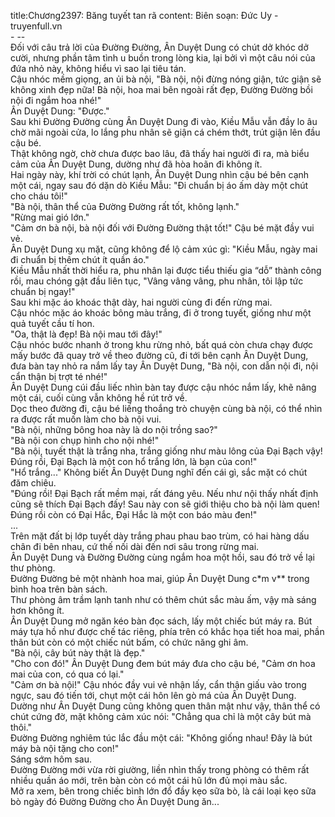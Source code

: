 title:Chương2397: Băng tuyết tan rã
content:
Biên soạn: Đức Uy - truyenfull.vn<br>- --<br>Đối với câu trả lời của Đường Đường, Ân Duyệt Dung có chút dở khóc dở cười, nhưng phần tâm tình u buồn trong lòng kia, lại bởi vì một câu nói của đứa nhỏ này, không hiểu vì sao lại tiêu tán.<br>Cậu nhóc mềm giọng, an ủi bà nội, "Bà nội, nội đừng nóng giận, tức giận sẽ không xinh đẹp nữa! Bà nội, hoa mai bên ngoài rất đẹp, Đường Đường bồi nội đi ngắm hoa nhé!"<br>Ân Duyệt Dung: "Được."<br>Sau khi Đường Đường cùng Ân Duyệt Dung đi vào, Kiều Mẫu vẫn đầy lo âu chờ mãi ngoài cửa, lo lắng phu nhân sẽ giận cá chém thớt, trút giận lên đầu cậu bé.<br>Thật không ngờ, chờ chưa được bao lâu, đã thấy hai người đi ra, mà biểu cảm của Ân Duyệt Dung, dường như đã hòa hoãn đi không ít.<br>Hai ngày này, khí trời có chút lạnh, Ân Duyệt Dung nhìn cậu bé bên cạnh một cái, ngay sau đó dặn dò Kiều Mẫu: "Đi chuẩn bị áo ấm dày một chút cho cháu tôi!"<br>"Bà nội, thân thể của Đường Đường rất tốt, không lạnh."<br>"Rừng mai gió lớn."<br>"Cảm ơn bà nội, bà nội đối với Đường Đường thật tốt!" Cậu bé mặt đầy vui vẻ.<br>Ân Duyệt Dung xụ mặt, cũng không để lộ cảm xúc gì: "Kiều Mẫu, ngày mai đi chuẩn bị thêm chút ít quần áo."<br>Kiều Mẫu nhất thời hiểu ra, phu nhân lại được tiểu thiếu gia “dỗ” thành công rồi, mau chóng gật đầu liên tục, "Vâng vâng vâng, phu nhân, tôi lập tức chuẩn bị ngay!"<br>Sau khi mặc áo khoác thật dày, hai người cùng đi đến rừng mai.<br>Cậu nhóc mặc áo khoác bông màu trắng, đi ở trong tuyết, giống như một quả tuyết cầu tí hon.<br>"Oa, thật là đẹp! Bà nội mau tới đây!"<br>Cậu nhóc bước nhanh ở trong khu rừng nhỏ, bất quá còn chưa chạy được mấy bước đã quay trở về theo đường cũ, đi tới bên cạnh Ân Duyệt Dung, đưa bàn tay nhỏ ra nắm lấy tay Ân Duyệt Dung, "Bà nội, con dẫn nội đi, nội cẩn thận bị trợt té nhé!"<br>Ân Duyệt Dung cúi đầu liếc nhìn bàn tay được cậu nhóc nắm lấy, khẽ nâng một cái, cuối cùng vẫn không hề rút trở về.<br>Dọc theo đường đi, cậu bé liếng thoắng trò chuyện cùng bà nội, có thể nhìn ra được rất muốn làm cho bà nội vui.<br>"Bà nội, những bông hoa này là do nội trồng sao?"<br>"Bà nội con chụp hình cho nội nhé!"<br>"Bà nội, tuyết thật là trắng nha, trắng giống như màu lông của Đại Bạch vậy! Đúng rồi, Đại Bạch là một con hổ trắng lớn, là bạn của con!"<br>"Hổ trắng..." Không biết Ân Duyệt Dung nghĩ đến cái gì, sắc mặt có chút đăm chiêu.<br>"Đúng rồi! Đại Bạch rất mềm mại, rất đáng yêu. Nếu như nội thấy nhất định cũng sẽ thích Đại Bạch đấy! Sau này con sẽ giới thiệu cho bà nội làm quen! Đúng rồi còn có Đại Hắc, Đại Hắc là một con báo màu đen!"<br>...<br>Trên mặt đất bị lớp tuyết dày trắng phau phau bao trùm, có hai hàng dấu chân đi bên nhau, cứ thế nối dài đến nơi sâu trong rừng mai.<br>Ân Duyệt Dung và Đường Đường cùng ngắm hoa một hồi, sau đó trở về lại thư phòng.<br>Đường Đường bẻ một nhành hoa mai, giúp Ân Duyệt Dung c*m v** trong bình hoa trên bàn sách.<br>Thư phòng âm trầm lạnh tanh như có thêm chút sắc màu ấm, vậy mà sáng hơn không ít.<br>Ân Duyệt Dung mở ngăn kéo bàn đọc sách, lấy một chiếc bút máy ra. Bút máy tựa hồ như được chế tác riêng, phía trên có khắc họa tiết hoa mai, phần thân bút còn có một chiếc nút bấm, có chức năng ghi âm.<br>"Bà nội, cây bút này thật là đẹp."<br>"Cho con đó!" Ân Duyệt Dung đem bút máy đưa cho cậu bé, "Cảm ơn hoa mai của con, có qua có lại."<br>"Cảm ơn bà nội!" Cậu nhóc đầy vui vẻ nhận lấy, cẩn thận giấu vào trong ngực, sau đó tiến tới, chụt một cái hôn lên gò má của Ân Duyệt Dung.<br>Dường như Ân Duyệt Dung cũng không quen thân mật như vậy, thân thể có chút cứng đờ, mặt không cảm xúc nói: "Chẳng qua chỉ là một cây bút mà thôi."<br>Đường Đường nghiêm túc lắc đầu một cái: "Không giống nhau! Đây là bút máy bà nội tặng cho con!"<br>Sáng sớm hôm sau.<br>Đường Đường mới vừa rời giường, liền nhìn thấy trong phòng có thêm rất nhiều quần áo mới, trên bàn còn có một cái hũ lớn đủ mọi màu sắc.<br>Mở ra xem, bên trong chiếc bình lớn đổ đầy kẹo sữa bò, là cái loại kẹo sữa bò ngày đó Đường Đường cho Ân Duyệt Dung ăn...